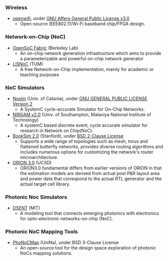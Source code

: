 ### Wireless
+ [openwifi](https://github.com/open-sdr/openwifi), under [GNU Affero General Public License v3.0](https://github.com/open-sdr/openwifi/blob/master/LICENSE)
  - Open-source IEEE802.11/Wi-Fi baseband chip/FPGA design.

### Network-on-Chip (NoC)
 - [OpenSoC Fabric](https://github.com/LBL-CoDEx/OpenSoCFabric) (Berkeley Lab)
   - An on-chip network generation infrastructure which aims to provide a parameterizable and powerful on-chip network generator
 - [LISNoC](https://github.com/TUM-LIS/lisnoc) (TUM)
   - A free Network-on-Chip implementation, mainly for academic or teaching purposes

### NoC Simulators
- [Noxim](https://github.com/davidepatti/noxim) (Univ. of Catania), under [GNU GENERAL PUBLIC LICENSE Version 2](https://github.com/davidepatti/noxim/blob/master/doc/LICENSE.txt)
  - A SystemC cycle-accurate Simulator for On-Chip Networks.
- [NIRGAM v2.0](http://nirgam.ecs.soton.ac.uk/) (Univ. of Southampton, Malaviya National Institute of Technology)
  - A systemC based discrete event, cycle accurate simulator for research in Network on Chip(NoC).
- [BookSim 2.0](https://github.com/booksim/booksim2) (Stanford), under [BSD 2-Clause License](https://github.com/booksim/booksim2/blob/master/LICENSE.md)
  - Supports a wide range of topologies such as mesh, torus and flattened butterfly networks, provides diverse routing algorithms and includes numerous options for customizing the network's router microarchitecture.
- [ORION 3.0](https://vlsicad.ucsd.edu/ORION3/) (UCSD)
  - ORION3.0 fundamental differs from earlier versions of ORION in that the estimation models are derived from actual post P&R layout area and power data that correspond to the actual RTL generator and the actual target cell library.

### Photonic Noc Simulators
- [DSENT](https://sites.google.com/site/mitdsent/) (MIT)
  - A modeling tool that connects emerging photonics with electronics for opto-electronic networks-on-chip (NoC).

### Photonic NoC Mapping Tools
- [PhoNoCMap](http://wpage.unina.it/edoardo.fusella/phonocmap/) (UniNa), under BSD 3-Clause License
  - An open-source tool for the design space exploration of photonic NoCs mapping solutions.
